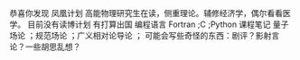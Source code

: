 恭喜你发现 凤凰计划
高能物理研究生在读，侧重理论。辅修经济学，偶尔看看医学。
目前没有读博计划
有打算出国
编程语言 Fortran ;C ;Python
课程笔记 量子场论 ；规范场论 ；广义相对论导论 ；
可能会写些奇怪的东西：剧评？影射言论？一些胡思乱想？
